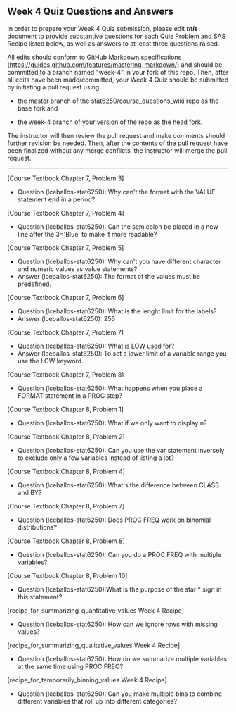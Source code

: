 ## Week 4 Quiz Questions and Answers

In order to prepare your Week 4 Quiz submission, please edit ***this*** document to provide substantive questions for each Quiz Problem and SAS Recipe listed below, as well as answers to at least three questions raised.

All edits should conform to GitHub Markdown specifications (https://guides.github.com/features/mastering-markdown/) and should be committed to a branch named "week-4" in your fork of this repo. Then, after all edits have been made/committed, your Week 4 Quiz should be submitted by initiating a pull request using

- the master branch of the stat6250/course_questions_wiki repo as the base fork and

- the week-4 branch of your version of the repo as the head fork.

The instructor will then review the pull request and make comments should further revision be needed. Then, after the contents of the pull request have been finalized without any merge conflicts, the instructor will merge the pull request.

********************************************************************************



[Course Textbook Chapter 7, Problem 3]


- Question (lceballos-stat6250): Why can't the format with the VALUE statement end in a period?

[Course Textbook Chapter 7, Problem 4]


- Question (lceballos-stat6250): Can the semicolon be placed in a new line after the 3='Blue' to make it more readable?

[Course Textbook Chapter 7, Problem 5]


- Question (lceballos-stat6250): Why can't you have different character and numeric values as value statements?
- Answer (lceballos-stat6250): The format of the values must be predefined.

[Course Textbook Chapter 7, Problem 6]


- Question (lceballos-stat6250): What is the lenght limit for the labels?
- Answer (lceballos-stat6250): 256

[Course Textbook Chapter 7, Problem 7]


- Question (lceballos-stat6250): What is LOW used for?
- Answer (lceballos-stat6250): To set a lower limit of a variable range you use the LOW keyword.

[Course Textbook Chapter 7, Problem 8]


- Question (lceballos-stat6250): What happens when you place a FORMAT statement in a PROC step?

[Course Textbook Chapter 8, Problem 1]


- Question (lceballos-stat6250): What if we only want to display n?

[Course Textbook Chapter 8, Problem 2]


- Question (lceballos-stat6250): Can you use the var statement inversely to exclude only a few variables instead of listing a lot?

[Course Textbook Chapter 8, Problem 4]


- Question (lceballos-stat6250): What's the difference between CLASS and BY?

[Course Textbook Chapter 8, Problem 7]


- Question (lceballos-stat6250): Does PROC FREQ work on binomial distributions?

[Course Textbook Chapter 8, Problem 8]


- Question (lceballos-stat6250): Can you do a PROC FREQ with multiple variables?

[Course Textbook Chapter 8, Problem 10]


- Question (lceballos-stat6250):What is the purpose of the star * sign in this statement?

[recipe_for_summarizing_quantitative_values Week 4 Recipe]


- Question (lceballos-stat6250): How can we ignore rows with missing values?

[recipe_for_summarizing_qualitative_values Week 4 Recipe]


- Question (lceballos-stat6250): How do we summarize multiple variables at the same time using PROC FREQ?

[recipe_for_temporarily_binning_values Week 4 Recipe]


- Question (lceballos-stat6250): Can you make multiple bins to combine different variables that roll up into different categories?

